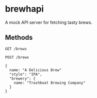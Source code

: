 # brewhapi

A mock API server for fetching tasty brews.

## Methods

```
GET /brews
```

```
POST /brews

{
  name: "A Delicious Brew"
  "style": "IPA",
  "brewery": {
    name: "Trashboat Brewing Company"
  }
}

```
